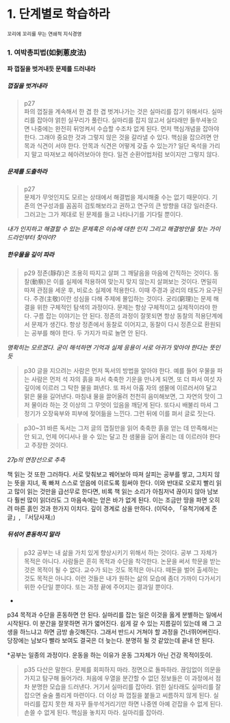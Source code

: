 
# 1. 단계별로 학습하라
<small>꼬리에 꼬리를 무는 연쇄적 지식경영</small>

### 1. 여박총피법(如剝蔥皮法)

**파 껍질을 벗겨내듯 문제를 드러내라**

##### 껍질을 벗겨내라

> p27<br> 파의 껍질을 계속해서 한 겹 한 겹 벗겨나가는 것은 실마리를 잡기 위해서다. 실마리를 잡아야 얽힌 실꾸리가 풀린다. 
실마리를 잡지 않고서 실타래만 들쑤셔놓으면 나중에는 완전히 뒤엉켜서 수습할 수조차 없게 된다. 
먼저 핵심개념을 잡아야 한다. 그래야 중요한 것과 그렇지 않은 것을 갈라낼 수 있다. 
핵심을 잡으려면 안목과 식견이 서야 한다. 안목과 식견은 어떻게 갖출 수 있는가? 
일단 옥석을 가리지 말고 따져보고 헤아려보아야 한다. 
일견 순환어법처럼 보이지만 그렇지 않다.

##### 문제를 도출하라 

> p27<br>문제가 무엇인지도 모르는 상태에서 해결법을 제시해줄 수는 없기 때문이다. 기존의 연구성과를 꼼꼼히 검토해보라고 권하고 연구의 큰 방향을 대강 일러준다. 그러고는 그가 제대로 된 문제를 들고 나타나기를 기다릴 뿐이다.

*내가 인지하고 해결할 수 있는 문제혹은 이슈에 대한 인지 그리고 해결방안을 찾는 가이드라인부터 찾아야?*

##### 한우물을 깊이 파라

>p29 정존(靜存)은 조용히 따지고 살펴 그 깨달음을 마음에 간직하는 것이다. 
동찰(動察)은 이를 실제에 적용하여 맞는지 맞지 않는지 살펴보는 것이다. 
면밀히 따져 관점을 세운 후, 비로소 실제에 적용한다. 이때 주경과 궁리의 태도가 요구된다. 
주경(主敬)이란 성심을 다해 주제에 몰입하는 것이다. 궁리(窮理)는 문제 해결을 위한 구체적인 탐색의 과정이다. 
문제는 항상 구체적이고 실제적이라야 한다. 구름 잡는 이야기는 안 된다. 정존의 과정이 잘못되면 항상 동찰의 적용단계에서 문제가 생긴다. 항상 정존에서 동찰로 이어지고, 동찰이 다시 정존으로 환원되는 공부를 해야 한다. 두 가지가 따로 놀면 안 된다.

*명확히는 모르겠다. 굳이 해석하면 기억과 실제 응용이 서로 아귀가 맞아야 한다는 뜻인듯*

>p30 글을 지으려는 사람은 먼저 독서의 방법을 알아야 한다. 
예를 들어 우물을 파는 사람은 먼저 석 자의 흙을 파서 축축한 기운을 만나게 되면, 
또 더 파서 여섯 자 깊이에 이르러 그 탁한 물을 펴낸다. 
또 파서 아홉 자의 샘물에 이르러서야 달고 맑은 물을 길어낸다. 
마침내 물을 끌어올려 천천히 음미해보면, 그 자연의 맛이 그저 물이라 하는 것 이상의 그 무엇이 있음을 깨닫게 된다. 
또다시 배불리 마셔 그 정기가 오장육부와 피부에 젖어듦을 느낀다. 그런 뒤에 이를 펴서 글로 짓는다. 

>p30~31 바른 독서는 그저 글의 껍질만을 읽어 축축한 흙을 얻는 데 만족해서는 안 되고, 
언제 어디서나 쓸 수 있는 달고 찬 샘물을 길어 올리는 데 이르러야 한다고 주장한 것이다.

*27p의 연장선으로 추측*

 
책 읽는 것 또한 그러하다. 서로 맞춰보고 꿰어보아 따져 살피는 공부를 쌓고, 
그치지 않는 뜻을 지녀, 푹 빠져 스스로 얻음에 이르도록 힘써야 한다. 
이와 반대로 오로지 빨리 읽고 많이 읽는 것만을 급선무로 한다면, 비록 책 읽는 소리가 아침저녁 끊이지 않아 남보다 
훨씬 많이 읽더라도 그 마음속에는 얻은 바가 없게 된다. 
이는 조금만 땅을 파면 오히려 마른 흙인 것과 한가지 이치다. 깊이 경계로 삼을 만하다. (이덕수, 「유척기에게 준 글」, 『서당사재』)

##### 뒤섞어 혼동하지 말라 

> p32 공부는 내 삶을 가치 있게 향상시키기 위해서 하는 것이다. 
공부 그 자체가 목적은 아니다. 사람들은 흔히 목적과 수단을 착각한다. 
논문을 써서 학문을 받는 것은 목적이 될 수 없다. 교수가 되는 것도 목적은 아니다. 
떼돈을 벌어 출세하는 것도 목적은 아니다. 이런 것들은 내가 원하는 삶의 모습에 좀더 가까이 다가서기 위한 수단일 뿐이다. 
또는 과정 끝에 주어지는 결과일 뿐이다.
* 

p34 목적과 수단을 혼동하면 안 된다. 실마리를 잡는 일은 이것을 옳게 분별하는 일에서 시작된다.
이 분간을 잘못하면 귀가 엷어진다. 쉽게 갈 수 있는 지름길이 있는데 왜 그 고생을 하느냐고 하면 금방 솔깃해진다. 그래서 반드시 거쳐야 할 과정을 건너뛰어버린다. 당장에는 남보다 빨라 보여도 결국은 더 늦는다. 분명히 될 것 같았는데 끝내 안 된다.

*공부는 일종의 과정이다. 운동을 하는 이유가 운동 그자체가 아닌 건강 목적이듯이.
 

>p35 다산은 말한다. 문제를 회피하지 마라. 정면으로 돌파하라. 끊임없이 의문을 가지고 탐구해 들어가라. 
처음에 우열을 분간할 수 없던 정보들은 이 과정에서 점차 분명한 모습을 드러낸다. 
거기서 실마리를 잡아라. 얽힌 실타래도 실마리를 잘 잡으면 술술 풀리게 마련이다. 
더 이상 파 껍질을 붙들고 씨름하지 않게 된다. 
실마리를 잡지 못한 채 자꾸 들쑤석거리기만 하면 나중엔 아예 걷잡을 수 없게 된다. 손쓸 수 없게 된다. 핵심을 놓치지 마라. 실마리를 잡아라.

 
